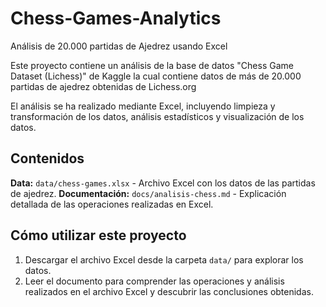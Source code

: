 # Chess-Games-Analytics
Análisis de 20.000 partidas de Ajedrez usando Excel

Este proyecto contiene un análisis de la base de datos "Chess Game Dataset (Lichess)" de Kaggle la cual contiene datos de más de 20.000 partidas de ajedrez obtenidas de Lichess.org

El análisis se ha realizado mediante Excel, incluyendo limpieza y transformación de los datos, análisis estadísticos y visualización de los datos.

## Contenidos
**Data:** `data/chess-games.xlsx` - Archivo Excel con los datos de las partidas de ajedrez.
**Documentación:** `docs/analisis-chess.md` - Explicación detallada de las operaciones realizadas en Excel.

## Cómo utilizar este proyecto

1. Descargar el archivo Excel desde la carpeta `data/` para explorar los datos.
2. Leer el documento para comprender las operaciones y análisis realizados en el archivo Excel y descubrir las conclusiones obtenidas.
